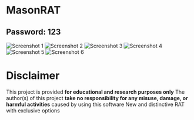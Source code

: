 # MasonRAT
Password: 123
---
![Screenshot 1](https://i.ibb.co/LXb9fcyP/image.png)
![Screenshot 2](https://i.ibb.co/zVKksMnN/image.png)
![Screenshot 3](https://i.ibb.co/sdMs55Dy/image.png)
![Screenshot 4](https://i.ibb.co/7xbyHvF9/image.png)
![Screenshot 5](https://i.ibb.co/zVR1Nx7K/image.png)
![Screenshot 6](https://i.ibb.co/nSpNLzY/image.png)
# Disclaimer
This project is provided **for educational and research purposes only**
The author(s) of this project **take no responsibility for any misuse, damage, or harmful activities** caused by using this software
New and distinctive RAT with exclusive options
